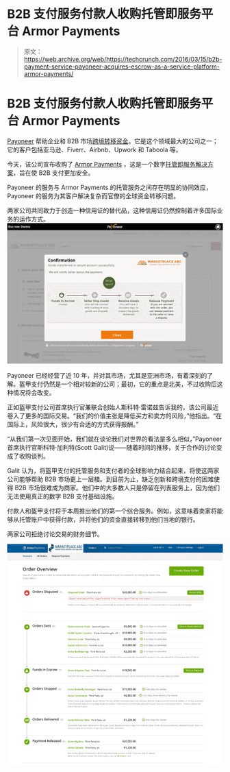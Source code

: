 # B2B 支付服务付款人收购托管即服务平台 Armor Payments 

> 原文：<https://web.archive.org/web/https://techcrunch.com/2016/03/15/b2b-payment-service-payoneer-acquires-escrow-as-a-service-platform-armor-payments/>

# B2B 支付服务付款人收购托管即服务平台 Armor Payments

[Payoneer](https://web.archive.org/web/20230129104124/https://www.payoneer.com/en/) 帮助企业和 B2B 市场[跨境转移资金](https://web.archive.org/web/20230129104124/https://www.payoneer.com/en/mass-payout-services/)。它是这个领域最大的公司之一；它的客户包括亚马逊、Fiverr、Airbnb、Upwork 和 Taboola 等。

今天，该公司宣布收购了 [Armor Payments](https://web.archive.org/web/20230129104124/http://www.armorpayments.com/) ，这是一个数字[托管即服务解决方案](https://web.archive.org/web/20230129104124/http://www.armorpayments.com/escrow/how-escrow-works)，旨在使 B2B 支付更加安全。

Payoneer 的服务与 Armor Payments 的托管服务之间存在明显的协同效应，Payoneer 的服务为其客户解决复杂而官僚的全球资金转移问题。

两家公司共同致力于创造一种信用证的替代品，这种信用证仍然控制着许多国际业务的运作方式。 [](https://web.archive.org/web/20230129104124/https://techcrunch.com/wp-content/uploads/2016/03/ordersoverviewscreen.jpg) [![payoneer_1](img/b7eaf8a2b3b5f101e6d25de80988352b.png)](https://web.archive.org/web/20230129104124/https://techcrunch.com/wp-content/uploads/2016/03/payoneer_1.png)

Payoneer 已经经营了近 10 年，并对其市场，尤其是亚洲市场，有着深刻的了解。盔甲支付仍然是一个相对较新的公司；最初，它的重点是北美，不过收购后这种情况将会改变。

正如盔甲支付公司首席执行官兼联合创始人斯科特·雷诺兹告诉我的，该公司最近卷入了更多的国际交易。“我们的价值主张是降低买方和卖方的风险，”他指出。“在国际上，风险很大，很少有合适的方式获得报酬。”

“从我们第一次见面开始，我们就在谈论我们对世界的看法是多么相似，”Payoneer 首席执行官斯科特·加利特(Scott Galit)说——随着时间的推移，关于合作的讨论变成了收购谈判。

Galit 认为，将盔甲支付的托管服务和支付者的全球影响力结合起来，将使这两家公司能够帮助 B2B 市场更上一层楼。到目前为止，缺乏创新和跨境支付的困难使得 B2B 市场很难成为商家。他们中的大多数人只是停留在列表服务上，因为他们无法使用真正的数字 B2B 支付基础设施。

付款人和盔甲支付将于本周推出他们的第一个综合服务。例如，这意味着卖家将能够从托管账户中获得付款，并将他们的资金直接转移到他们当地的银行。

两家公司拒绝讨论交易的财务细节。

[![OrdersOverviewScreen](img/63952196dafdda943b39cffda30ab262.png)](https://web.archive.org/web/20230129104124/https://techcrunch.com/wp-content/uploads/2016/03/ordersoverviewscreen.jpg)